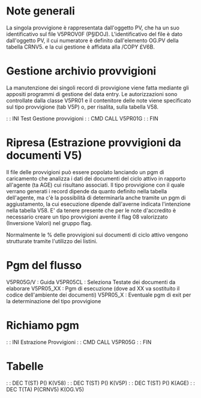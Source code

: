 # Note generali
La singola provvigione è rappresentata dall'oggetto PV, che ha un suo identificativo sul file V5PROV0F (P§IDOJ).
L'identificativo del file è dato dall'oggetto PV, il cui numeratore è definito dall'elemento OG.PV della tabella CRNV5. e la cui gestione è affidata alla /COPY £V6B.

# Gestione archivio provvigioni
La manutenzione dei singoli record di provvigione viene fatta mediante gli appositi programmi di gestione del data entry.
Le autorizzazioni sono controllate dalla classe V5PR01 e il contenitore delle note viene specificato sul tipo provvigione (tab V5P) o, per risalita, sulla tabella V58.

 :  : INI Test Gestione provvigioni
 :  : CMD CALL V5PR01G
 :  : FIN

# Ripresa (Estrazione provvigioni da documenti V5)
Il file delle provvigioni può essere popolato lanciando un pgm di caricamento che analizza i dati dei documenti del ciclo attivo in rapporto all'agente (ta AGE) cui risultano associati. Il tipo provvigione con il quale verrano generati i record dipende da quanto definito nella tabella dell'agente, ma c'è la possibilità di determinarla anche tramite un pgm di aggiustamento, la cui esecuzione dipende dall'averne indicata l'intenzione nella tabella V58. E' da tenere presente che per le note d'accredito è necessario creare un tipo provvigioni avente il flag 08 valorizzato (Inversione Valori) nel gruppo flag.

Normalmente le % delle provvigioni sui documenti di ciclo attivo vengono strutturate tramite l'utilizzo dei listini.

# Pgm del flusso
V5PR05G/V  :  Guida
V5PR05CL   :  Seleziona Testate dei documenti da elaborare
V5PR05_XX  :  Pgm di esecuzione (dove ad XX va sostituito il codice dell'ambiente dei documenti)
V5PR05_X   :  Eventuale pgm di exit per la determinazione del tipo provvigione

# Richiamo pgm
 :  : INI Estrazione Provvigioni
 :  : CMD CALL V5PR05G
 :  : FIN

# Tabelle
 :  : DEC T(ST) P() K(V58)
 :  : DEC T(ST) P() K(V5P)
 :  : DEC T(ST) P() K(AGE)
 :  : DEC T(TA) P(CRNV5) K(OG.V5)
